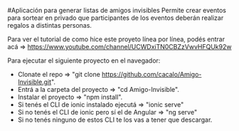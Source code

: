 #Aplicación para generar listas de amigos invisibles
Permite crear eventos para sortear en privado que participantes de los eventos deberán realizar regalos a distintas personas.

Para ver el tutorial de como hice este proyeto línea por línea, podés entrar acá => https://www.youtube.com/channel/UCWDxiTN0CBZzVwvHFQUk92w

Para ejecutar el siguiente proyecto en el navegador:
* Clonate el repo => "git clone https://github.com/cacalo/Amigo-Invisible.git".
* Entrá a la carpeta del proyecto => "cd Amigo-Invisible".
* Instalar el proyecto => "npm install".
* Si tenés el CLI de ionic instalado ejecutá => "ionic serve"
* Si no tenés el CLI de ionic pero sí el de Angular => "ng serve"
* Si no tenés ninguno de estos CLI te los vas a tener que descargar.
